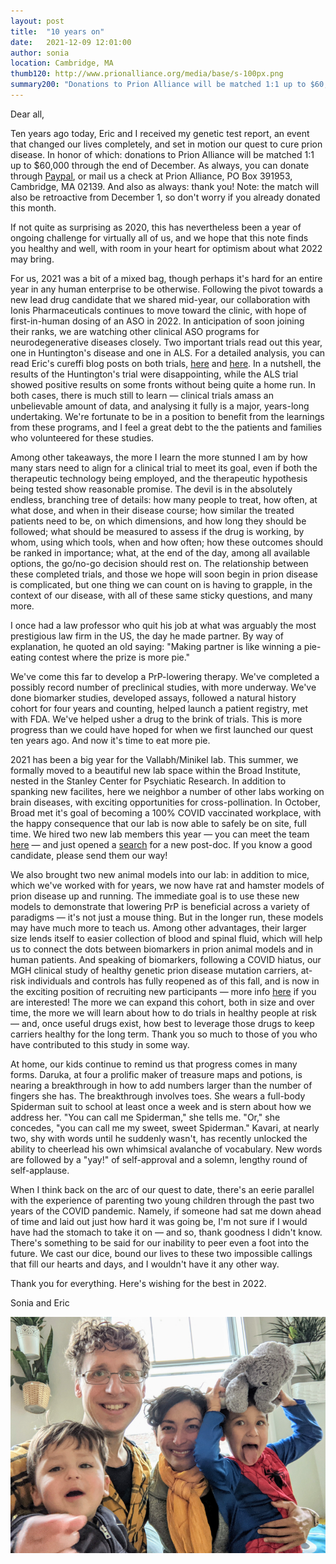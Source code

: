 ```yaml
---
layout: post
title:  "10 years on"
date:   2021-12-09 12:01:00
author: sonia
location: Cambridge, MA
thumb120: http://www.prionalliance.org/media/base/s-100px.png
summary200: "Donations to Prion Alliance will be matched 1:1 up to $60,000 through the end of the year!"
---
```


Dear all, 

Ten years ago today, Eric and I received my genetic test report, an event that changed our lives completely, and set in motion our quest to cure prion disease. In honor of which: donations to Prion Alliance will be matched 1:1 up to $60,000 through the end of December. As always, you can donate through [Paypal](http://www.prionalliance.org/donate/), or mail us a check at Prion Alliance, PO Box 391953, Cambridge, MA 02139. And also as always: thank you! Note: the match will also be retroactive from December 1, so don't worry if you already donated this month.

If not quite as surprising as 2020, this has nevertheless been a year of ongoing challenge for virtually all of us, and we hope that this note finds you healthy and well, with room in your heart for optimism about what 2022 may bring.

For us, 2021 was a bit of a mixed bag, though perhaps it's hard for an entire year in any human enterprise to be otherwise. Following the pivot towards a new lead drug candidate that we shared mid-year, our collaboration with Ionis Pharmaceuticals continues to move toward the clinic, with hope of first-in-human dosing of an ASO in 2022. In anticipation of soon joining their ranks, we are watching other clinical ASO programs for neurodegenerative diseases closely. Two important trials read out this year, one in Huntington's disease and one in ALS. For a detailed analysis, you can read Eric's cureffi blog posts on both trials, [here](http://www.cureffi.org/2021/04/28/details-tominersen-trial-halt/) and [here](http://www.cureffi.org/2021/10/18/middling-results-tofersen-sod1-als/). In a nutshell, the results of the Huntington's trial were disappointing, while the ALS trial showed positive results on some fronts without being quite a home run. In both cases, there is much still to learn &mdash; clinical trials amass an unbelievable amount of data, and analysing it fully is a major, years-long undertaking. We're fortunate to be in a position to benefit from the learnings from these programs, and I feel a great debt to the the patients and families who volunteered for these studies. 

Among other takeaways, the more I learn the more stunned I am by how many stars need to align for a clinical trial to meet its goal, even if both the therapeutic technology being employed, and the therapeutic hypothesis being tested show reasonable promise. The devil is in the absolutely endless, branching tree of details: how many people to treat, how often, at what dose, and when in their disease course; how similar the treated patients need to be, on which dimensions, and how long they should be followed; what should be measured to assess if the drug is working, by whom, using which tools, when and how often; how these outcomes should be ranked in importance; what, at the end of the day, among all available options, the go/no-go decision should rest on. The relationship between these completed trials, and those we hope will soon begin in prion disease is complicated, but one thing we can count on is having to grapple, in the context of our disease, with all of these same sticky questions, and many more.

I once had a law professor who quit his job at what was arguably the most prestigious law firm in the US, the day he made partner. By way of explanation, he quoted an old saying: "Making partner is like winning a pie-eating contest where the prize is more pie."

We've come this far to develop a PrP-lowering therapy. We've completed a possibly record number of preclinical studies, with more underway. We've done biomarker studies, developed assays, followed a natural history cohort for four years and counting, helped launch a patient registry, met with FDA. We've helped usher a drug to the brink of trials. This is more progress than we could have hoped for when we first launched our quest ten years ago. And now it's time to eat more pie.

2021 has been a big year for the Vallabh/Minikel lab. This summer, we formally moved to a beautiful new lab space within the Broad Institute, nested in the Stanley Center for Psychiatic Research. In addition to spanking new facilites, here we neighbor a number of other labs working on brain diseases, with exciting opportunities for cross-pollination. In October, Broad met it's goal of becoming a 100% COVID vaccinated workplace, with the happy consequence that our lab is now able to safely be on site, full time. We hired two new lab members this year &mdash; you can meet the team [here](http://www.vallabhminikel.org/people/) &mdash; and just opened a [search](https://broadinstitute.wd1.myworkdayjobs.com/broad_institute/job/Cambridge-MA/Postdoctoral-Associate_0568) for a new post-doc. If you know a good candidate, please send them our way!

We also brought two new animal models into our lab: in addition to mice, which we've worked with for years, we now have rat and hamster models of prion disease up and running. The immediate goal is to use these new models to demonstrate that lowering PrP is beneficial across a variety of paradigms &mdash; it's not just a mouse thing. But in the longer run, these models may have much more to teach us. Among other advantages, their larger size lends itself to easier collection of blood and spinal fluid, which will help us to connect the dots between biomarkers in prion animal models and in human patients. And speaking of biomarkers, following a COVID hiatus, our MGH clinical study of healthy genetic prion disease mutation carriers, at-risk individuals and controls has fully reopened as of this fall, and is now in the exciting position of recruiting new participants &mdash; more info [here](http://www.prionalliance.org/2017/07/19/prion-alliance-sponsors-mgh-research-study/) if you are interested! The more we can expand this cohort, both in size and over time, the more we will learn about how to do trials in healthy people at risk &mdash; and, once useful drugs exist, how best to leverage those drugs to keep carriers healthy for the long term. Thank you so much to those of you who have contributed to this study in some way.

At home, our kids continue to remind us that progress comes in many forms. Daruka, at four a prolific maker of treasure maps and potions, is nearing a breakthrough in how to add numbers larger than the number of fingers she has. The breakthrough involves toes. She wears a full-body Spiderman suit to school at least once a week and is stern about how we address her. "You can call me Spiderman," she tells me. "Or," she concedes, "you can call me my sweet, sweet Spiderman." Kavari, at nearly two, shy with words until he suddenly wasn't, has recently unlocked the ability to cheerlead his own whimsical avalanche of vocabulary. New words are followed by a "yay!" of self-approval and a solemn, lengthy round of self-applause.

When I think back on the arc of our quest to date, there's an eerie parallel with the experience of parenting two young children through the past two years of the COVID pandemic. Namely, if someone had sat me down ahead of time and laid out just how hard it was going be, I'm not sure if I would have had the stomach to take it on &mdash; and so, thank goodness I didn't know. There's something to be said for our inability to peer even a foot into the future. We cast our dice, bound our lives to these two impossible callings that fill our hearts and days, and I wouldn't have it any other way.

Thank you for everything. Here's wishing for the best in 2022.

Sonia and Eric

![](/media/2021/12/family-photo-2021-12.png)


